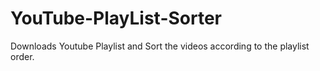 # YouTube-PlayList-Sorter
Downloads Youtube Playlist and Sort the videos according to the playlist order.
